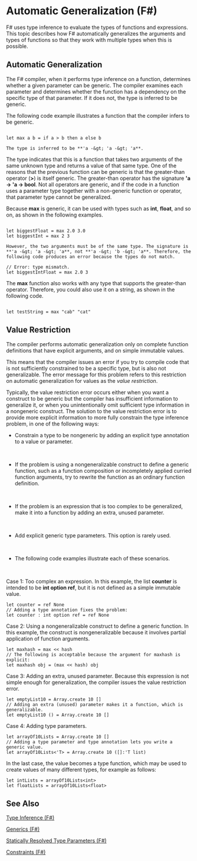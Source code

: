 # Automatic Generalization (F#)

F# uses type inference to evaluate the types of functions and expressions. This topic describes how F# automatically generalizes the arguments and types of functions so that they work with multiple types when this is possible.


## Automatic Generalization
The F# compiler, when it performs type inference on a function, determines whether a given parameter can be generic. The compiler examines each parameter and determines whether the function has a dependency on the specific type of that parameter. If it does not, the type is inferred to be generic.

The following code example illustrates a function that the compiler infers to be generic.

```

let max a b = if a > b then a else b
```

    The type is inferred to be **'a -&gt; 'a -&gt; 'a**.

The type indicates that this is a function that takes two arguments of the same unknown type and returns a value of that same type. One of the reasons that the previous function can be generic is that the greater-than operator (**&gt;**) is itself generic. The greater-than operator has the signature **'a -&gt; 'a -&gt; bool**. Not all operators are generic, and if the code in a function uses a parameter type together with a non-generic function or operator, that parameter type cannot be generalized.

Because **max** is generic, it can be used with types such as **int**, **float**, and so on, as shown in the following examples.

```

let biggestFloat = max 2.0 3.0
let biggestInt = max 2 3
```

    However, the two arguments must be of the same type. The signature is **'a -&gt; 'a -&gt; 'a**, not **'a -&gt; 'b -&gt; 'a**. Therefore, the following code produces an error because the types do not match.


```f#
// Error: type mismatch.
let biggestIntFloat = max 2.0 3
```
The **max** function also works with any type that supports the greater-than operator. Therefore, you could also use it on a string, as shown in the following code.

```

let testString = max "cab" "cat"
```

    
## Value Restriction
The compiler performs automatic generalization only on complete function definitions that have explicit arguments, and on simple immutable values.

This means that the compiler issues an error if you try to compile code that is not sufficiently constrained to be a specific type, but is also not generalizable. The error message for this problem refers to this restriction on automatic generalization for values as the *value restriction*.

Typically, the value restriction error occurs either when you want a construct to be generic but the compiler has insufficient information to generalize it, or when you unintentionally omit sufficient type information in a nongeneric construct. The solution to the value restriction error is to provide more explicit information to more fully constrain the type inference problem, in one of the following ways:


- Constrain a type to be nongeneric by adding an explicit type annotation to a value or parameter.
<br />

- If the problem is using a nongeneralizable construct to define a generic function, such as a function composition or incompletely applied curried function arguments, try to rewrite the function as an ordinary function definition.
<br />

- If the problem is an expression that is too complex to be generalized, make it into a function by adding an extra, unused parameter.
<br />

- Add explicit generic type parameters. This option is rarely used.
<br />

- The following code examples illustrate each of these scenarios.
<br />

Case 1: Too complex an expression. In this example, the list **counter** is intended to be **int option ref**, but it is not defined as a simple immutable value.


```f#
let counter = ref None
// Adding a type annotation fixes the problem:
let counter : int option ref = ref None
```
Case 2: Using a nongeneralizable construct to define a generic function. In this example, the construct is nongeneralizable because it involves partial application of function arguments.


```f#
let maxhash = max << hash
// The following is acceptable because the argument for maxhash is explicit:
let maxhash obj = (max << hash) obj
```
Case 3: Adding an extra, unused parameter. Because this expression is not simple enough for generalization, the compiler issues the value restriction error.


```f#
let emptyList10 = Array.create 10 []
// Adding an extra (unused) parameter makes it a function, which is generalizable.
let emptyList10 () = Array.create 10 []
```
Case 4: Adding type parameters.


```f#
let arrayOf10Lists = Array.create 10 []
// Adding a type parameter and type annotation lets you write a generic value.
let arrayOf10Lists<'T> = Array.create 10 ([]:'T list)
```
In the last case, the value becomes a type function, which may be used to create values of many different types, for example as follows:


```
let intLists = arrayOf10Lists<int>
let floatLists = arrayOf10Lists<float>
```

## See Also
[Type Inference &#40;F&#35;&#41;](Type+Inference+%28F%23%29.md)

[Generics &#40;F&#35;&#41;](Generics+%28F%23%29.md)

[Statically Resolved Type Parameters &#40;F&#35;&#41;](Statically+Resolved+Type+Parameters+%28F%23%29.md)

[Constraints &#40;F&#35;&#41;](Constraints+%28F%23%29.md)

